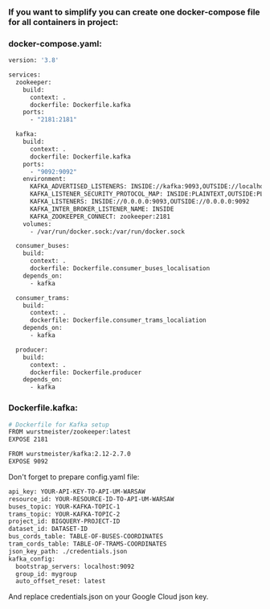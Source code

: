 ### If you want to simplify you can create one docker-compose file for all containers in project:

### docker-compose.yaml:
```bash
version: '3.8'

services:
  zookeeper:
    build:
      context: .
      dockerfile: Dockerfile.kafka
    ports:
      - "2181:2181"

  kafka:
    build:
      context: .
      dockerfile: Dockerfile.kafka
    ports:
      - "9092:9092"
    environment:
      KAFKA_ADVERTISED_LISTENERS: INSIDE://kafka:9093,OUTSIDE://localhost:9092
      KAFKA_LISTENER_SECURITY_PROTOCOL_MAP: INSIDE:PLAINTEXT,OUTSIDE:PLAINTEXT
      KAFKA_LISTENERS: INSIDE://0.0.0.0:9093,OUTSIDE://0.0.0.0:9092
      KAFKA_INTER_BROKER_LISTENER_NAME: INSIDE
      KAFKA_ZOOKEEPER_CONNECT: zookeeper:2181
    volumes:
      - /var/run/docker.sock:/var/run/docker.sock

  consumer_buses:
    build:
      context: .
      dockerfile: Dockerfile.consumer_buses_localisation
    depends_on:
      - kafka

  consumer_trams:
    build:
      context: .
      dockerfile: Dockerfile.consumer_trams_localiation
    depends_on:
      - kafka

  producer:
    build:
      context: .
      dockerfile: Dockerfile.producer
    depends_on:
      - kafka
```
### Dockerfile.kafka:
```bash
# Dockerfile for Kafka setup
FROM wurstmeister/zookeeper:latest
EXPOSE 2181

FROM wurstmeister/kafka:2.12-2.7.0
EXPOSE 9092
```

Don't forget to prepare config.yaml file:
```bash
api_key: YOUR-API-KEY-TO-API-UM-WARSAW
resource_id: YOUR-RESOURCE-ID-TO-API-UM-WARSAW
buses_topic: YOUR-KAFKA-TOPIC-1
trams_topic: YOUR-KAFKA-TOPIC-2
project_id: BIGQUERY-PROJECT-ID
dataset_id: DATASET-ID
bus_cords_table: TABLE-OF-BUSES-COORDINATES
tram_cords_table: TABLE-OF-TRAMS-COORDINATES
json_key_path: ./credentials.json
kafka_config:
  bootstrap_servers: localhost:9092
  group_id: mygroup
  auto_offset_reset: latest
```
And replace credentials.json on your Google Cloud json key.
